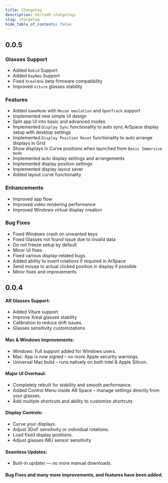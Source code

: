 ```yaml
---
title: Changelog
description: VertoXR changelogs
slug: changelog
hide_table_of_contents: false
---
```


## 0.0.5

### Glasses Support

- Added `Rokid` Support
- Added `RayNeo` Support
- Fixed `XrealOne` beta firmware compatibility
- Improved `Viture` glasses stability

### Features

- Added `GameMode` with `Mouse emulation` and `OpenTrack` support
- Implemented new simple UI design
- Split app UI into basic and advanced modes
- Implemented `Display Sync` functionality to auto sync ArSpace display setup with desktop settings
- Implemented `Display Position Reset` functionality to auto arrange displays in Grid
- Show displays in Curve positions when launched from `Basic Immersive mode`
- Implemented auto display settings and arrangements
- Implemented display position settings
- Implemented display layout saver
- Added layout curve functionality

### Enhancements

- Improved app flow
- Improved video rendering performance
- Improved Windows virtual display creation

### Bug Fixes

- Fixed Windows crash on unwanted keys
- Fixed Glasses not found issue due to invalid data
- Do not freeze setup by default
- Minor UI fixes
- Fixed various display-related bugs
- Added ability to invert rotations if required in ArSpace
- Send mouse to actual clicked position in display if possible
- Minor fixes and improvements

## 0.0.4

#### AR Glasses Support:

- Added Viture support
- Improve Xreal glasses stability
- Calibration to reduce drift issues.
- Glasses sensitivity customizations

#### Mac & Windows Improvements:

- Windows: Full support added for Windows users.
- Mac: App is now signed – no more Apple security warnings.
- Universal Mac build – runs natively on both Intel & Apple Silicon.

#### Major UI Overhaul:

- Completely rebuilt for stability and smooth performance.
- Added Control Menu inside AR Space – manage settings directly from your glasses.
- Add multiple shortcuts and ability to customize shortcuts

#### Display Controls:

- Curve your displays.
- Adjust 3DoF sensitivity or individual rotations.
- Load fixed display positions.
- Adjust glasses IMU sensor sensitivity

#### Seamless Updates:

- Built-in updater — no more manual downloads.

#### Bug Fixes and many more improvements, and features have been added.

